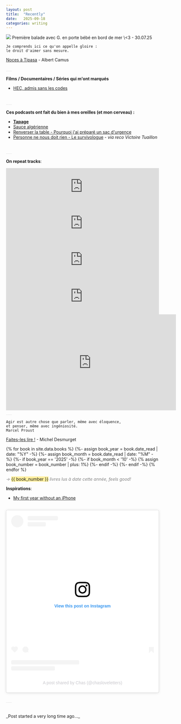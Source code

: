 ```yaml
---
layout: post
title:  "Recently"
date:   2025-09-18
categories: writing
---
```


<picture>
    <source srcset="https://live.staticflickr.com/65535/54693103019_094e998c83_4k.jpg"
            media="(min-width: 800px)">
    <img src="https://live.staticflickr.com/65535/54693103019_094e998c83_4k.jpg"/>
</picture>
<a style='color:#e6e6e6;'></a>
<a class="post-meta">Première balade avec G. en porte bébé en bord de mer \<3 - 30.07.25</a>
<br> 

```
Je comprends ici ce qu'on appelle gloire : 
le droit d'aimer sans mesure.
```
<a class="post-meta"><ins>Noces à Tipasa</ins> - Albert Camus</a>

<a style='color:#e6e6e6;'>___</a>
<br>

**Films / Documentaires / Séries qui m'ont marqués**
- [HEC, admis sans les codes](https://www.arte.tv/fr/videos/115580-000-A/hec-admis-sans-les-codes/)
<br>
<a style='color:#e6e6e6;'>___</a>
<br>

**Ces podcasts ont fait du bien à mes oreilles (et mon cerveau) :**<br>
- [**Tapage**]()<br>
- [Sauce algérienne](https://open.spotify.com/show/4D9P8ut1aOfjUqF8XoQeSB)
- [Renverser la table - Pourquoi j'ai préparé un sac d'urgence]()
- [Personne ne nous doit rien - Le survivologue](https://www.survivologue.org/podcast/35-personne-ne-nous-doit-rien/) - _via reco Victoire Tuaillon_

<br>
<a style='color:#e6e6e6;'>___</a>
<br>

**On repeat tracks**:<br>
 <iframe style="border: 0; width: 100%; height: 120px;" src="https://bandcamp.com/EmbeddedPlayer/album=2331614002/size=large/bgcol=ffffff/linkcol=e99708/tracklist=false/artwork=small/transparent=true/" seamless><a href="https://elmichelsaffair.bandcamp.com/album/24-hr-sports">24 Hr Sports by El Michels Affair</a></iframe>

<br>
<iframe style="border: 0; width: 100%; height: 120px;" src="https://bandcamp.com/EmbeddedPlayer/album=879261375/size=large/bgcol=ffffff/linkcol=e99708/tracklist=false/artwork=small/track=680776142/transparent=true/" seamless><a href="https://authorsrecording.bandcamp.com/album/rap-album-two">Rap Album Two by Jonwayne</a></iframe>

<br>
<iframe style="border: 0; width: 100%; height: 120px;" src="https://bandcamp.com/EmbeddedPlayer/album=1607963955/size=large/bgcol=ffffff/linkcol=e99708/tracklist=false/artwork=small/track=11050617/transparent=true/" seamless><a href="https://youthlagoon.bandcamp.com/album/the-year-of-hibernation">The Year of Hibernation by Youth Lagoon</a></iframe>

<br>
<iframe style="border: 0; width: 100%; height: 120px;" src="https://bandcamp.com/EmbeddedPlayer/album=3152318513/size=large/bgcol=ffffff/linkcol=e99708/tracklist=false/artwork=small/track=2626645954/transparent=true/" seamless><a href="https://saultglobal.bandcamp.com/album/untitled-god">UNTITLED (God) by SAULT</a></iframe>

<br>
<iframe width="560" height="315" src="https://www.youtube.com/embed/UeSDvg5xsWI?si=Z5mtto1QlD43K4VQ" title="YouTube video player" frameborder="0" allow="accelerometer; autoplay; clipboard-write; encrypted-media; gyroscope; picture-in-picture; web-share" referrerpolicy="strict-origin-when-cross-origin" allowfullscreen></iframe>


<br>
<a style='color:#e6e6e6;'>___</a>
<br>

```
Agir est autre chose que parler, même avec éloquence, 
et penser, même avec ingéniosité. 
Marcel Proust
```
<a class="post-meta"><u>Faites-les lire !</u> - Michel Desmurget</a>


{% for book in site.data.books %}
{%- assign book_year = book.date_read | date: "%Y" -%}
{%- assign book_month = book.date_read | date: "%M" -%}
    {%- if book_year == '2025' -%}
        {%- if book_month < '10' -%}
            {% assign book_number = book_number | plus: 1%}
        {%- endif -%}
    {%- endif -%}
{% endfor %}

<span class="post-meta" style='color: #828282; font-style: italic;'>→ </span><span class='post-meta' style='background-color:#FFEF9E; font-style: bold'>{{ book_number }}</span><span class="post-meta" style='color: #828282; font-style: italic;'> livres lus à date cette année, feels good!</span>


**Inspirations**:<br>
- [My first year without an iPhone](https://ktklp.substack.com/p/my-first-year-without-an-iphone)
<br>

<blockquote class="instagram-media" data-instgrm-captioned data-instgrm-permalink="https://www.instagram.com/p/DO4AiN4jq6D/?utm_source=ig_embed&amp;utm_campaign=loading" data-instgrm-version="14" style=" background:#FFF; border:0; border-radius:3px; box-shadow:0 0 1px 0 rgba(0,0,0,0.5),0 1px 10px 0 rgba(0,0,0,0.15); margin: 1px; max-width:540px; min-width:326px; padding:0; width:99.375%; width:-webkit-calc(100% - 2px); width:calc(100% - 2px);"><div style="padding:16px;"> <a href="https://www.instagram.com/p/DO4AiN4jq6D/?utm_source=ig_embed&amp;utm_campaign=loading" style=" background:#FFFFFF; line-height:0; padding:0 0; text-align:center; text-decoration:none; width:100%;" target="_blank"> <div style=" display: flex; flex-direction: row; align-items: center;"> <div style="background-color: #F4F4F4; border-radius: 50%; flex-grow: 0; height: 40px; margin-right: 14px; width: 40px;"></div> <div style="display: flex; flex-direction: column; flex-grow: 1; justify-content: center;"> <div style=" background-color: #F4F4F4; border-radius: 4px; flex-grow: 0; height: 14px; margin-bottom: 6px; width: 100px;"></div> <div style=" background-color: #F4F4F4; border-radius: 4px; flex-grow: 0; height: 14px; width: 60px;"></div></div></div><div style="padding: 19% 0;"></div> <div style="display:block; height:50px; margin:0 auto 12px; width:50px;"><svg width="50px" height="50px" viewBox="0 0 60 60" version="1.1" xmlns="https://www.w3.org/2000/svg" xmlns:xlink="https://www.w3.org/1999/xlink"><g stroke="none" stroke-width="1" fill="none" fill-rule="evenodd"><g transform="translate(-511.000000, -20.000000)" fill="#000000"><g><path d="M556.869,30.41 C554.814,30.41 553.148,32.076 553.148,34.131 C553.148,36.186 554.814,37.852 556.869,37.852 C558.924,37.852 560.59,36.186 560.59,34.131 C560.59,32.076 558.924,30.41 556.869,30.41 M541,60.657 C535.114,60.657 530.342,55.887 530.342,50 C530.342,44.114 535.114,39.342 541,39.342 C546.887,39.342 551.658,44.114 551.658,50 C551.658,55.887 546.887,60.657 541,60.657 M541,33.886 C532.1,33.886 524.886,41.1 524.886,50 C524.886,58.899 532.1,66.113 541,66.113 C549.9,66.113 557.115,58.899 557.115,50 C557.115,41.1 549.9,33.886 541,33.886 M565.378,62.101 C565.244,65.022 564.756,66.606 564.346,67.663 C563.803,69.06 563.154,70.057 562.106,71.106 C561.058,72.155 560.06,72.803 558.662,73.347 C557.607,73.757 556.021,74.244 553.102,74.378 C549.944,74.521 548.997,74.552 541,74.552 C533.003,74.552 532.056,74.521 528.898,74.378 C525.979,74.244 524.393,73.757 523.338,73.347 C521.94,72.803 520.942,72.155 519.894,71.106 C518.846,70.057 518.197,69.06 517.654,67.663 C517.244,66.606 516.755,65.022 516.623,62.101 C516.479,58.943 516.448,57.996 516.448,50 C516.448,42.003 516.479,41.056 516.623,37.899 C516.755,34.978 517.244,33.391 517.654,32.338 C518.197,30.938 518.846,29.942 519.894,28.894 C520.942,27.846 521.94,27.196 523.338,26.654 C524.393,26.244 525.979,25.756 528.898,25.623 C532.057,25.479 533.004,25.448 541,25.448 C548.997,25.448 549.943,25.479 553.102,25.623 C556.021,25.756 557.607,26.244 558.662,26.654 C560.06,27.196 561.058,27.846 562.106,28.894 C563.154,29.942 563.803,30.938 564.346,32.338 C564.756,33.391 565.244,34.978 565.378,37.899 C565.522,41.056 565.552,42.003 565.552,50 C565.552,57.996 565.522,58.943 565.378,62.101 M570.82,37.631 C570.674,34.438 570.167,32.258 569.425,30.349 C568.659,28.377 567.633,26.702 565.965,25.035 C564.297,23.368 562.623,22.342 560.652,21.575 C558.743,20.834 556.562,20.326 553.369,20.18 C550.169,20.033 549.148,20 541,20 C532.853,20 531.831,20.033 528.631,20.18 C525.438,20.326 523.257,20.834 521.349,21.575 C519.376,22.342 517.703,23.368 516.035,25.035 C514.368,26.702 513.342,28.377 512.574,30.349 C511.834,32.258 511.326,34.438 511.181,37.631 C511.035,40.831 511,41.851 511,50 C511,58.147 511.035,59.17 511.181,62.369 C511.326,65.562 511.834,67.743 512.574,69.651 C513.342,71.625 514.368,73.296 516.035,74.965 C517.703,76.634 519.376,77.658 521.349,78.425 C523.257,79.167 525.438,79.673 528.631,79.82 C531.831,79.965 532.853,80.001 541,80.001 C549.148,80.001 550.169,79.965 553.369,79.82 C556.562,79.673 558.743,79.167 560.652,78.425 C562.623,77.658 564.297,76.634 565.965,74.965 C567.633,73.296 568.659,71.625 569.425,69.651 C570.167,67.743 570.674,65.562 570.82,62.369 C570.966,59.17 571,58.147 571,50 C571,41.851 570.966,40.831 570.82,37.631"></path></g></g></g></svg></div><div style="padding-top: 8px;"> <div style=" color:#3897f0; font-family:Arial,sans-serif; font-size:14px; font-style:normal; font-weight:550; line-height:18px;">View this post on Instagram</div></div><div style="padding: 12.5% 0;"></div> <div style="display: flex; flex-direction: row; margin-bottom: 14px; align-items: center;"><div> <div style="background-color: #F4F4F4; border-radius: 50%; height: 12.5px; width: 12.5px; transform: translateX(0px) translateY(7px);"></div> <div style="background-color: #F4F4F4; height: 12.5px; transform: rotate(-45deg) translateX(3px) translateY(1px); width: 12.5px; flex-grow: 0; margin-right: 14px; margin-left: 2px;"></div> <div style="background-color: #F4F4F4; border-radius: 50%; height: 12.5px; width: 12.5px; transform: translateX(9px) translateY(-18px);"></div></div><div style="margin-left: 8px;"> <div style=" background-color: #F4F4F4; border-radius: 50%; flex-grow: 0; height: 20px; width: 20px;"></div> <div style=" width: 0; height: 0; border-top: 2px solid transparent; border-left: 6px solid #f4f4f4; border-bottom: 2px solid transparent; transform: translateX(16px) translateY(-4px) rotate(30deg)"></div></div><div style="margin-left: auto;"> <div style=" width: 0px; border-top: 8px solid #F4F4F4; border-right: 8px solid transparent; transform: translateY(16px);"></div> <div style=" background-color: #F4F4F4; flex-grow: 0; height: 12px; width: 16px; transform: translateY(-4px);"></div> <div style=" width: 0; height: 0; border-top: 8px solid #F4F4F4; border-left: 8px solid transparent; transform: translateY(-4px) translateX(8px);"></div></div></div> <div style="display: flex; flex-direction: column; flex-grow: 1; justify-content: center; margin-bottom: 24px;"> <div style=" background-color: #F4F4F4; border-radius: 4px; flex-grow: 0; height: 14px; margin-bottom: 6px; width: 224px;"></div> <div style=" background-color: #F4F4F4; border-radius: 4px; flex-grow: 0; height: 14px; width: 144px;"></div></div></a><p style=" color:#c9c8cd; font-family:Arial,sans-serif; font-size:14px; line-height:17px; margin-bottom:0; margin-top:8px; overflow:hidden; padding:8px 0 7px; text-align:center; text-overflow:ellipsis; white-space:nowrap;"><a href="https://www.instagram.com/p/DO4AiN4jq6D/?utm_source=ig_embed&amp;utm_campaign=loading" style=" color:#c9c8cd; font-family:Arial,sans-serif; font-size:14px; font-style:normal; font-weight:normal; line-height:17px; text-decoration:none;" target="_blank">A post shared by Chas (@chasloveletters)</a></p></div></blockquote>
<script async src="//www.instagram.com/embed.js"></script>

<br>
<a style='color:#e6e6e6;'>___</a>
<br>


<br>
<br>
<a class="post-meta">_Post started a very long time ago..._</a>